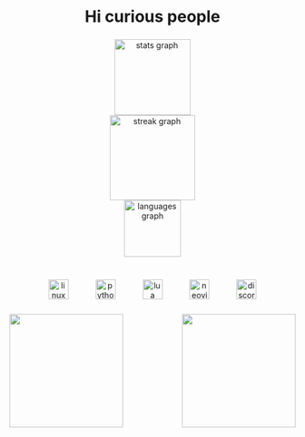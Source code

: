 <h1 align="center">Hi curious people</h1>

###

<div align="center">
  <img src="https://github-readme-stats.vercel.app/api?username=activeagle&hide_title=true&hide_rank=false&show_icons=true&include_all_commits=true&count_private=true&disable_animations=false&theme=rose_pine&locale=en&hide_border=true" height="134" alt="stats graph" /> <br>
  <img src="https://streak-stats.demolab.com?user=activeagle&locale=en&mode=daily&theme=rose_pine&hide_border=true&border_radius=10&date_format=M j[, Y]" height="150" alt="streak graph" /> <br>
  <img src="https://github-readme-stats.vercel.app/api/top-langs?username=activeagle&locale=en&hide_title=true&layout=compact&card_width=320&langs_count=2&theme=rose_pine&hide_border=true" height="100" alt="languages graph"  />
</div>

###

<br clear="both">

<div align="center">
  <img src="https://cdn.jsdelivr.net/gh/devicons/devicon/icons/linux/linux-original.svg" height="35" alt="linux logo"  />
  <img width="40" />
  <img src="https://cdn.jsdelivr.net/gh/devicons/devicon/icons/python/python-original.svg" height="35" alt="python logo"  />
  <img width="40" />
  <img src="https://cdn.jsdelivr.net/gh/devicons/devicon/icons/lua/lua-original.svg" height="35" alt="lua logo"  />
  <img width="40" />
  <img src="https://skillicons.dev/icons?i=neovim" height="35" alt="neovim logo"  />
  <img width="40" />
  <img src="https://cdn.simpleicons.org/discord/5865F2" height="35" alt="discord logo"  />
</div>

###

<img align="right" height="200" src="https://i.imgflip.com/1oppua.gif"  />

###

<img align="center" height="200" src="https://i.imgflip.com/1oppua.gif"  />


